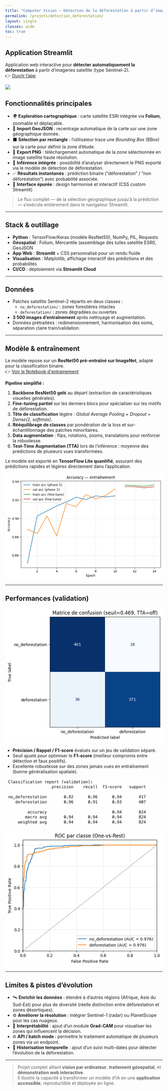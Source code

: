```yaml
---
title: "Computer Vision — Détection de la déforestation à partir d’imageries satellite"
permalink: /projets/detection_deforestation/
layout: single
classes: wide
toc: true
---
```


## Application Streamlit  
Application web interactive pour **détecter automatiquement la déforestation** à partir d’imageries satellite (type Sentinel-2).  
👉 [Ouvrir l’app](https://detectiondeforestationamazonie.streamlit.app/)

![](../asset/Computer_vision/images/app_deforest.png)

## Fonctionnalités principales
- 🌍 **Exploration cartographique** : carte satellite ESRI intégrée via **Folium**, zoomable et déplaçable.  
- 📍 **Import GeoJSON** : recentrage automatique de la carte sur une zone géographique donnée.  
- ⬛ **Sélection par rectangle** : l’utilisateur trace une *Bounding Box* (BBox) sur la carte pour définir la zone d’étude.  
- 📸 **Export PNG** : téléchargement automatique de la zone sélectionnée en image satellite haute résolution.  
- 🧠 **Inférence intégrée** : possibilité d’analyser directement le PNG exporté via le modèle de détection de déforestation.  
- ✅ **Résultats instantanés** : prédiction binaire (“déforestation” / “non déforestation”) avec probabilité associée.  
- 🧩 **Interface épurée** : design harmonisé et interactif (CSS custom Streamlit)

> Le flux complet — de la sélection géographique jusqu’à la prédiction — s’exécute entièrement dans le navigateur Streamlit.

---

## Stack & outillage
- **Python** : TensorFlow/Keras (modèle ResNet50), NumPy, PIL, Requests  
- **Géospatial** : Folium, Mercantile (assemblage des tuiles satellite ESRI), GeoJSON  
- **App Web** : **Streamlit** + CSS personnalisé pour un rendu fluide  
- **Visualisation** : Matplotlib, affichage interactif des prédictions et des probabilités  
- **CI/CD** : déploiement via **Streamlit Cloud**  

---

## Données
- Patches satellite Sentinel-2 répartis en deux classes :  
  - `no_deforestation/` : zones forestières intactes  
  - `deforestation/` : zones dégradées ou ouvertes  
- **3 500 images d’entraînement** après nettoyage et augmentation.  
- Données prétraitées : redimensionnement, harmonisation des noms, séparation claire train/validation.

---

## Modèle & entraînement
Le modèle repose sur un **ResNet50 pré-entraîné sur ImageNet**, adapté pour la classification binaire.  
👉 [Voir le Notebook d'entrainement](https://github.com/Victorouledi/Portfolio_data_analyst_et_data_scientist_Victor_OULEDI/blob/portfolio/docs/asset/app_detection_deforestation/deforestation_resnet_pipeline.ipynb)


**Pipeline simplifié :**
1. **Backbone ResNet50 gelé** au départ (extraction de caractéristiques visuelles générales).  
2. **Fine-tuning partiel** sur les derniers blocs pour spécialiser sur les motifs de déforestation.  
3. **Tête de classification** légère : *Global Average Pooling + Dropout + Dense(2, softmax)*.  
4. **Rééquilibrage de classes** par pondération de la loss et sur-échantillonnage des patches minoritaires.  
5. **Data augmentation** : flips, rotations, zooms, translations pour renforcer la robustesse.  
6. **Test-Time Augmentation (TTA)** lors de l’inférence : moyenne des prédictions de plusieurs vues transformées.  

Le modèle est exporté en **TensorFlow Lite quantifié**, assurant des prédictions rapides et légères directement dans l’application.

![](../asset/Computer_vision/images/accuracy_training_deforest.png)


---

## Performances (validation)
![](../asset/Computer_vision/images/MC_deforest.png)

- **Précision / Rappel / F1-score** évalués sur un jeu de validation séparé.  
- Seuil ajusté pour optimiser le **F1-score** (meilleur compromis entre détection et faux positifs).  
- Excellente robustesse sur des zones jamais vues en entraînement (bonne généralisation spatiale).  

![](../asset/Computer_vision/images/metrics_model_def.png)
![](../asset/Computer_vision/images/roc_deforest.png)

---

## Limites & pistes d’évolution
- 🛰️ **Enrichir les données** : étendre à d’autres régions (Afrique, Asie du Sud-Est) pour plus de diversité (réelle distinction entre déforestation et zones désertiques).  
- ⚙️ **Améliorer la résolution** : intégrer Sentinel-1 (radar) ou PlanetScope pour les cas nuageux.  
- 🧮 **Interprétabilité** : ajout d’un module **Grad-CAM** pour visualiser les zones qui influencent la décision.  
- 🌐 **API / batch mode** : permettre le traitement automatique de plusieurs zones via un endpoint.  
- 💾 **Historisation temporelle** : ajout d’un suivi multi-dates pour détecter l’évolution de la déforestation.  

---

> Projet complet alliant **vision par ordinateur**, **traitement géospatial**, et **démonstration web interactive**.  
> Il illustre la capacité à transformer un modèle d’IA en une **application accessible**, reproductible et déployée en ligne.


